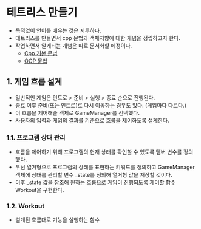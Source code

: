 # 테트리스 만들기
- 목적없이 언어를 배우는 것은 지루하다.
- 테트리스를 만들면서 cpp 문법과 객체지향에 대한 개념을 정립하고자 한다.
- 작업하면서 알게되는 개념은 따로 문서화할 에정이다.
  - [Cpp 기본 문법](/markdown/Basics.md)
  - [OOP 문법](/markdown/OOP.md)

## 1. 게임 흐름 설계
- 일반적인 게임은 인트로 > 준비 > 실행 > 종료 순으로 진행된다.
- 종료 이후 준비(또는 인트로)로 다시 이동하는 경우도 있다. (게임마다 다르다.)
- 이 흐름을 제어해줄 객체로 GameManager를 선택했다.
- 사용자의 입력과 게임의 결과를 기준으로 흐름을 제어하도록 설계한다.
### 1.1. 프로그램 상태 관리
- 흐름을 제어하기 위해 프로그램의 현재 상태를 확인할 수 있도록 멤버 변수를 정의했다.
- 우선 열거형으로 프로그램의 상태를 표현하는 키워드를 정의하고 GameManager 객체에 상태를 관리할 변수 _state를 정의해 열거형 값을 저장할 것이다.
- 이후 _state 값을 참조해 원하는 흐름으로 게임이 진행되도록 제어할 함수 Workout을 구현한다.
### 1.2. Workout
- 설계된 흐름대로 기능을 실행하는 함수